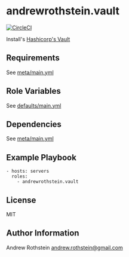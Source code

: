 andrewrothstein.vault
=====================
[![CircleCI](https://circleci.com/gh/andrewrothstein/ansible-vault.svg?style=svg)](https://circleci.com/gh/andrewrothstein/ansible-vault)

Install's [Hashicorp's Vault](https://www.vaultproject.io/)

Requirements
------------

See [meta/main.yml](meta/main.yml)

Role Variables
--------------

See [defaults/main.yml](defaults/main.yml)

Dependencies
------------

See [meta/main.yml](meta/main.yml)

Example Playbook
----------------

```
- hosts: servers
  roles:
    - andrewrothstein.vault
```

License
-------

MIT

Author Information
------------------

Andrew Rothstein <andrew.rothstein@gmail.com>
